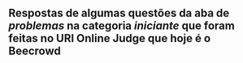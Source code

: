 ## Respostas de algumas questões da aba de *problemas* na categoria *iniciante* que foram feitas no **URI Online Judge** que hoje é o **Beecrowd**

